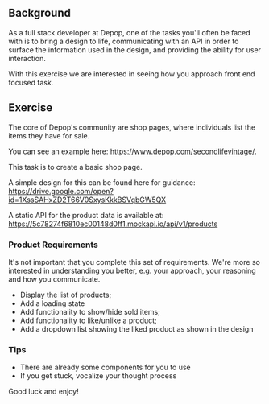 ## Background

As a full stack developer at Depop, one of the tasks you'll often be faced with is to bring a design to life, communicating with an API in order to surface the information used in the design, and providing the ability for user interaction.

With this exercise we are interested in seeing how you approach front end focused task.

## Exercise

The core of Depop's community are shop pages, where individuals list the items they have for sale. 

You can see an example here: https://www.depop.com/secondlifevintage/. 

This task is to create a basic shop page.

A simple design for this can be found here for guidance: <https://drive.google.com/open?id=1XssSAHxZD2T66V0SxysKkkBSVqbGW5QX>

A static API for the product data is available at: <https://5c78274f6810ec00148d0ff1.mockapi.io/api/v1/products>

### Product Requirements

It's not important that you complete this set of requirements. We're more so interested in understanding you better, e.g. your approach, your reasoning and how you communicate.

- Display the list of products;
- Add a loading state
- Add functionality to show/hide sold items;
- Add functionality to like/unlike a product;
- Add a dropdown list showing the liked product as shown in the design

### Tips

- There are already some components for you to use 
- If you get stuck, vocalize your thought process

Good luck and enjoy!
